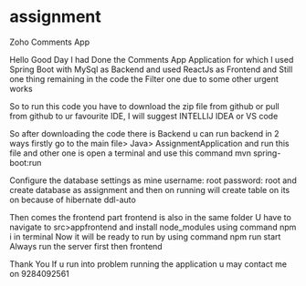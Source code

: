 # assignment
Zoho Comments App

Hello Good Day 
I had Done the Comments App Application for which I used Spring Boot with MySql as Backend and used ReactJs as Frontend and Still one thing remaining in the code the Filter one due to some other urgent works

So to run this code you have to download the zip file from github or pull from github to ur favourite IDE, I will suggest INTELLIJ IDEA or VS code

So after downloading the code there is Backend u can run backend in 2 ways firstly go to the main file> Java> AssignmentApplication and run this file and other one is open a terminal and use this command
 mvn spring-boot:run
 
Configure the database settings as mine
username: root
password: root
and create database as assignment and then on running will create table on its on because of hibernate ddl-auto

Then comes the frontend part frontend is also in the same folder
U have to navigate to src>appfrontend and install node_modules using command npm i in terminal
Now it will be ready to run 
by using command npm run start
Always run the server first then frontend 

Thank You
If u run into problem running the application u may contact me on 9284092561






